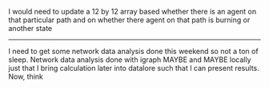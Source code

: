 I would need to update a 12 by 12 array based whether there is an agent on that particular path and on whether there agent on that path is burning or another state


---
I need to get some network data analysis done this weekend so not a ton of sleep.  Network data analysis done with igraph MAYBE and MAYBE locally just that I bring calculation later into datalore such that I can present results. Now, think